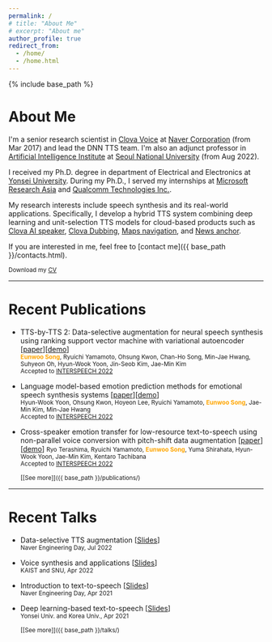 ```yaml
---
permalink: /
# title: "About Me"
# excerpt: "About me"
author_profile: true
redirect_from: 
  - /home/
  - /home.html
---
```


{% include base_path %}

# About Me
I'm a senior research scientist in [Clova Voice](https://clova.ai/ko) at [Naver Corporation](https://www.navercorp.com/en) (from Mar 2017) and lead the DNN TTS team. I'm also an adjunct professor in [Artificial Intelligence Institute](https://aiis.snu.ac.kr/eng/) at [Seoul National University](https://en.snu.ac.kr/index.html) (from Aug 2022).

I received my Ph.D. degree in department of Electrical and Electronics at [Yonsei University](https://www.yonsei.ac.kr/en_sc/index.jsp). During my Ph.D., I served my internships at [Microsoft Research Asia](https://www.microsoft.com/en-us/research/lab/microsoft-research-asia/) and [Qualcomm Technologies Inc.](https://www.qualcomm.com/company?#about).

My research interests include speech synthesis and its real-world applications. Specifically, I develop a hybrid TTS system combining deep learning and unit-selection TTS models for cloud-based products such as [Clova AI speaker](https://blog.naver.com/clova_ai/221409341851), [Clova Dubbing](https://clovadubbing.naver.com/), [Maps navigation](https://blog.naver.com/naver_map/222109060982), and [News anchor](https://blog.naver.com/clova_ai/221981676372).

If you are interested in me, feel free to [contact me]({{ base_path }}/contacts.html).

<small><i class="fa fa-download" aria-hidden="true"></i> Download my [CV]({{base_path}}/files/CV_EunwooSong.pdf)</small>

***
# Recent Publications
- TTS-by-TTS 2: Data-selective augmentation for neural speech synthesis using ranking support vector machine with variational autoencoder [[paper](https://arxiv.org/abs/2206.14984)][[demo](https://sewplay.github.io/demos/txt2/)]  
  <small><strong style="color:orange">Eunwoo Song</strong>, Ryuichi Yamamoto, Ohsung Kwon, Chan-Ho Song, Min-Jae Hwang, Suhyeon Oh, Hyun-Wook Yoon, Jin-Seob Kim, Jae-Min Kim</small>  
  <small>Accepted to [INTERSPEECH 2022](https://interspeech2022.org/)</small>  
  
- Language model-based emotion prediction methods for emotional speech synthesis systems [[paper](https://arxiv.org/abs/2204.10020)][[demo](https://christophyoon.github.io/lmemotiontts/)]  
  <small>Hyun-Wook Yoon, Ohsung Kwon, Hoyeon Lee, Ryuichi Yamamoto, <strong style="color:orange">Eunwoo Song</strong>, Jae-Min Kim, Min-Jae Hwang</small>  
  <small>Accepted to [INTERSPEECH 2022](https://interspeech2022.org/)</small>  
  
- Cross-speaker emotion transfer for low-resource text-to-speech using non-parallel voice conversion with pitch-shift data augmentation [[paper](https://arxiv.org/abs/2206.15067)][[demo](https://ryojerky.github.io/demo_vc-tts-ps/)]
  <small>Ryo Terashima, Ryuichi Yamamoto, <strong style="color:orange">Eunwoo Song</strong>, Yuma Shirahata, Hyun-Wook Yoon, Jae-Min Kim, Kentaro Tachibana</small>  
  <small>Accepted to [INTERSPEECH 2022](https://interspeech2022.org/)</small>  
  
  <small>[[See more]]({{ base_path }}/publications/)</small>

*** 
# Recent Talks
- Data-selective TTS augmentation
  [[Slides](https://sewplay.github.io/files/talks/2022/20220712_naver_tts.pdf)]  
  <small>Naver Engineering Day, Jul 2022</small>  

- Voice synthesis and applications
  [[Slides](https://sewplay.github.io/files/talks/2022/20220506_kaist_snu_tts.pdf)]  
  <small>KAIST and SNU, Apr 2022</small>  

- Introduction to text-to-speech
  [[Slides](https://sewplay.github.io/files/talks/2021/20210422_naver_tts.pdf)]  
  <small>Naver Engineering Day, Apr 2021</small>  

- Deep learning-based text-to-speech
  [[Slides](https://sewplay.github.io/files/talks/2021/20210405_ysu_ku_tts.pdf)]  
  <small>Yonsei Univ. and Korea Univ., Apr 2021</small>  
  
  <small>[[See more]]({{ base_path }}/talks/)</small>

